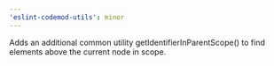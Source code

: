 ```yaml
---
'eslint-codemod-utils': minor
---
```


Adds an additional common utility getIdentifierInParentScope() to find elements above the current node in scope.
